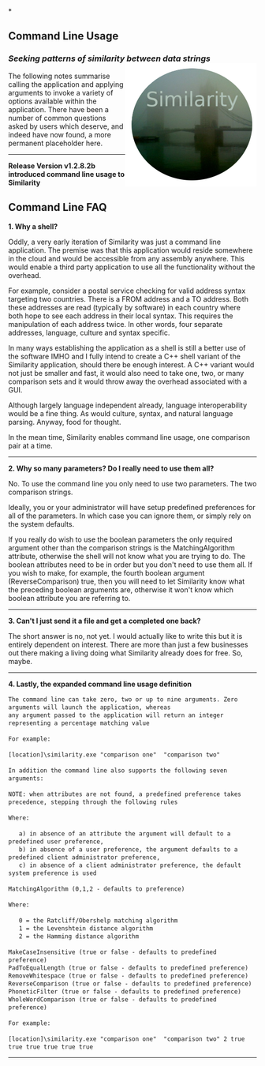 *<link rel="stylesheet" type="text/css" href="stylesheets/pretagwordwrap.css" media="screen">
## Command Line Usage
### *Seeking patterns of similarity between data strings* <img align="right" src="../images/NAVSimilarityLogoSmall.png">
The following notes summarise calling the application and applying arguments to invoke a variety of options available within the application.  There have been a number of
common questions asked by users which deserve, and indeed have now found, a more permanent placeholder here.
***
 
**Release Version v1.2.8.2b introduced command line usage to Similarity**

## Command Line FAQ
**1. Why a shell?**

  Oddly, a very early iteration of Similarity was just a command line application.  The premise was that this application would reside somewhere in the cloud and
  would be accessible from any assembly anywhere. This would enable a third party application to use all the functionality without the overhead.

  For example, consider a postal service checking for valid address syntax targeting two countries. There is a FROM address and a TO address. Both these addresses
  are read (typically by software) in each country where both hope to see each address in their local syntax.  This requires the manipulation of each address twice.
  In other words, four separate addresses, language, culture and syntax specific.

  In many ways establishing the application as a shell is still a better use of the software IMHO and I fully intend to create a C++ shell variant of the Similarity
  application, should there be enough interest. A C++ variant would not just be smaller and fast, it would also need to take one, two, or many comparison sets and
  it would throw away the overhead associated with a GUI.  

  Although largely language independent already, language interoperability would be a fine thing.  As would culture, syntax, and natural language parsing.
  Anyway, food for thought.

  In the mean time, Similarity enables command line usage, one comparison pair at a time.
***

**2. Why so many parameters? Do I really need to use them all?**

No. To use the command line you only need to use two parameters.  The two comparison strings.

Ideally, you or your administrator will have setup predefined preferences for all of the parameters. In which case you can ignore them, or simply rely on the
system defaults.

If you really do wish to use the boolean parameters the only required argument other than the comparison strings is the MatchingAlgorithm attribute, otherwise the
shell will not know what you are trying to do. The boolean attributes need to be in order but you don't need to use them all.  If you wish to make, for example, the
fourth boolean argument (ReverseComparison) true, then you will need to let Similarity know what the preceding boolean arguments are, otherwise it won't know which
boolean attribute you are referring to.
***

**3. Can't I just send it a file and get a completed one back?**  

The short answer is no, not yet. I would actually like to write this but it is entirely dependent on interest.  There are more than just a few businesses out there
making a living doing what Similarity already does for free.  So, maybe.
***

**4. Lastly, the expanded command line usage definition**

	The command line can take zero, two or up to nine arguments. Zero arguments will launch the application, whereas
	any argument passed to the application will return an integer representing a percentage matching value

	For example:

	[location]\similarity.exe "comparison one"  "comparison two"

	In addition the command line also supports the following seven arguments:

	NOTE: when attributes are not found, a predefined preference takes precedence, stepping through the following rules

	Where:

	   a) in absence of an attribute the argument will default to a predefined user preference,
	   b) in absence of a user preference, the argument defaults to a predefined client administrator preference,
	   c) in absence of a client administrator preference, the default system preference is used

	MatchingAlgorithm (0,1,2 - defaults to preference)

	Where:

	   0 = the Ratcliff/Obershelp matching algorithm
	   1 = the Levenshtein distance algorithm
	   2 = the Hamming distance algorithm

	MakeCaseInsensitive (true or false - defaults to predefined preference)
	PadToEqualLength (true or false - defaults to predefined preference)
	RemoveWhitespace (true or false - defaults to predefined preference)
	ReverseComparison (true or false - defaults to predefined preference)
	PhoneticFilter (true or false - defaults to predefined preference)
	WholeWordComparison (true or false - defaults to predefined preference)

	For example:

	[location]\similarity.exe "comparison one"  "comparison two" 2 true true true true true true

***
